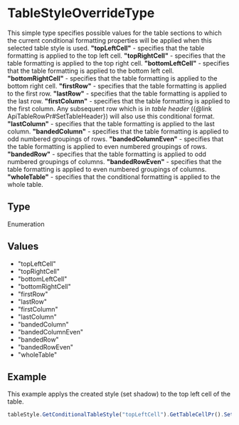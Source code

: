 # TableStyleOverrideType

This simple type specifies possible values for the table sections to which the current conditional formatting properties will be applied when this selected table style is used.**"topLeftCell"** - specifies that the table formatting is applied to the top left cell.**"topRightCell"** - specifies that the table formatting is applied to the top right cell.**"bottomLeftCell"** - specifies that the table formatting is applied to the bottom left cell.**"bottomRightCell"** - specifies that the table formatting is applied to the bottom right cell.**"firstRow"** - specifies that the table formatting is applied to the first row.**"lastRow"** - specifies that the table formatting is applied to the last row.**"firstColumn"** - specifies that the table formatting is applied to the first column. Any subsequent row which is in *table header* (&#123;@link ApiTableRowPr#SetTableHeader&#125;) will also use this conditional format.**"lastColumn"** - specifies that the table formatting is applied to the last column.**"bandedColumn"** - specifies that the table formatting is applied to odd numbered groupings of rows.**"bandedColumnEven"** - specifies that the table formatting is applied to even numbered groupings of rows.**"bandedRow"** - specifies that the table formatting is applied to odd numbered groupings of columns.**"bandedRowEven"** - specifies that the table formatting is applied to even numbered groupings of columns.**"wholeTable"** - specifies that the conditional formatting is applied to the whole table.

## Type

Enumeration

## Values

- "topLeftCell"
- "topRightCell"
- "bottomLeftCell"
- "bottomRightCell"
- "firstRow"
- "lastRow"
- "firstColumn"
- "lastColumn"
- "bandedColumn"
- "bandedColumnEven"
- "bandedRow"
- "bandedRowEven"
- "wholeTable"


## Example

This example applys the created style (set shadow) to the top left cell of the table.

```javascript editor-docx
tableStyle.GetConditionalTableStyle("topLeftCell").GetTableCellPr().SetShd("clear", 255, 0, 0);
```
